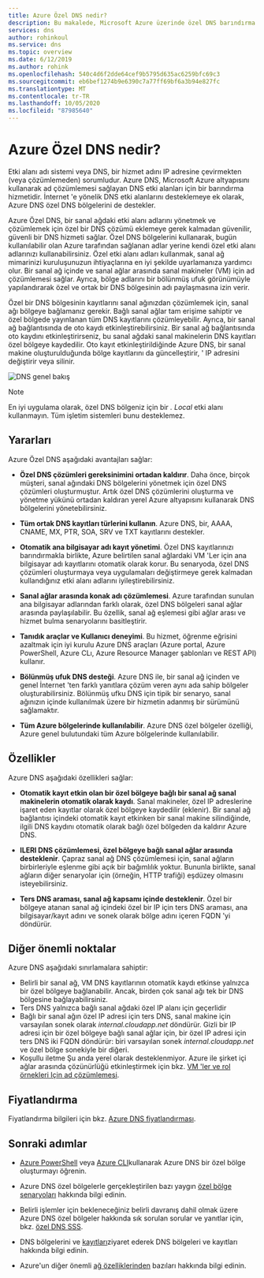 ```yaml
---
title: Azure Özel DNS nedir?
description: Bu makalede, Microsoft Azure üzerinde özel DNS barındırma hizmetine genel bir bakış ile çalışmaya başlayın.
services: dns
author: rohinkoul
ms.service: dns
ms.topic: overview
ms.date: 6/12/2019
ms.author: rohink
ms.openlocfilehash: 540c4d6f2dde64cef9b5795d635ac6259bfc69c3
ms.sourcegitcommit: eb6bef1274b9e6390c7a77ff69bf6a3b94e827fc
ms.translationtype: MT
ms.contentlocale: tr-TR
ms.lasthandoff: 10/05/2020
ms.locfileid: "87985640"
---
```

# <a name="what-is-azure-private-dns"></a>Azure Özel DNS nedir?

Etki alanı adı sistemi veya DNS, bir hizmet adını IP adresine çevirmekten (veya çözümlemeden) sorumludur.  Azure DNS, Microsoft Azure altyapısını kullanarak ad çözümlemesi sağlayan DNS etki alanları için bir barındırma hizmetidir. İnternet 'e yönelik DNS etki alanlarını desteklemeye ek olarak, Azure DNS özel DNS bölgelerini de destekler.

Azure Özel DNS, bir sanal ağdaki etki alanı adlarını yönetmek ve çözümlemek için özel bir DNS çözümü eklemeye gerek kalmadan güvenilir, güvenli bir DNS hizmeti sağlar. Özel DNS bölgelerini kullanarak, bugün kullanılabilir olan Azure tarafından sağlanan adlar yerine kendi özel etki alanı adlarınızı kullanabilirsiniz. Özel etki alanı adları kullanmak, sanal ağ mimarinizi kuruluşunuzun ihtiyaçlarına en iyi şekilde uyarlamanıza yardımcı olur. Bir sanal ağ içinde ve sanal ağlar arasında sanal makineler (VM) için ad çözümlemesi sağlar. Ayrıca, bölge adlarını bir bölünmüş ufuk görünümüyle yapılandırarak özel ve ortak bir DNS bölgesinin adı paylaşmasına izin verir.

Özel bir DNS bölgesinin kayıtlarını sanal ağınızdan çözümlemek için, sanal ağı bölgeye bağlamanız gerekir. Bağlı sanal ağlar tam erişime sahiptir ve özel bölgede yayınlanan tüm DNS kayıtlarını çözümleyebilir. Ayrıca, bir sanal ağ bağlantısında de oto kaydı etkinleştirebilirsiniz. Bir sanal ağ bağlantısında oto kaydını etkinleştirirseniz, bu sanal ağdaki sanal makinelerin DNS kayıtları özel bölgeye kaydedilir. Oto kayıt etkinleştirildiğinde Azure DNS, bir sanal makine oluşturulduğunda bölge kayıtlarını da güncelleştirir, ' IP adresini değiştirir veya silinir.

![DNS genel bakış](./media/private-dns-overview/scenario.png)

> [!NOTE]
> En iyi uygulama olarak, özel DNS bölgeniz için bir *. Local* etki alanı kullanmayın. Tüm işletim sistemleri bunu desteklemez.

## <a name="benefits"></a>Yararları

Azure Özel DNS aşağıdaki avantajları sağlar:

* **Özel DNS çözümleri gereksinimini ortadan kaldırır**. Daha önce, birçok müşteri, sanal ağındaki DNS bölgelerini yönetmek için özel DNS çözümleri oluşturmuştur. Artık özel DNS çözümlerini oluşturma ve yönetme yükünü ortadan kaldıran yerel Azure altyapısını kullanarak DNS bölgelerini yönetebilirsiniz.

* **Tüm ortak DNS kayıtları türlerini kullanın**. Azure DNS, bir, AAAA, CNAME, MX, PTR, SOA, SRV ve TXT kayıtlarını destekler.

* **Otomatik ana bilgisayar adı kayıt yönetimi**. Özel DNS kayıtlarınızı barındırmakla birlikte, Azure belirtilen sanal ağlardaki VM 'Ler için ana bilgisayar adı kayıtlarını otomatik olarak korur. Bu senaryoda, özel DNS çözümleri oluşturmaya veya uygulamaları değiştirmeye gerek kalmadan kullandığınız etki alanı adlarını iyileştirebilirsiniz.

* **Sanal ağlar arasında konak adı çözümlemesi**. Azure tarafından sunulan ana bilgisayar adlarından farklı olarak, özel DNS bölgeleri sanal ağlar arasında paylaşılabilir. Bu özellik, sanal ağ eşlemesi gibi ağlar arası ve hizmet bulma senaryolarını basitleştirir.

* **Tanıdık araçlar ve Kullanıcı deneyimi**. Bu hizmet, öğrenme eğrisini azaltmak için iyi kurulu Azure DNS araçları (Azure portal, Azure PowerShell, Azure CLı, Azure Resource Manager şablonları ve REST API) kullanır.

* **Bölünmüş ufuk DNS desteği**. Azure DNS ile, bir sanal ağ içinden ve genel İnternet 'ten farklı yanıtlara çözüm veren aynı ada sahip bölgeler oluşturabilirsiniz. Bölünmüş ufku DNS için tipik bir senaryo, sanal ağınızın içinde kullanılmak üzere bir hizmetin adanmış bir sürümünü sağlamaktır.

* **Tüm Azure bölgelerinde kullanılabilir**. Azure DNS özel bölgeler özelliği, Azure genel bulutundaki tüm Azure bölgelerinde kullanılabilir.

## <a name="capabilities"></a>Özellikler

Azure DNS aşağıdaki özellikleri sağlar:

* **Otomatik kayıt etkin olan bir özel bölgeye bağlı bir sanal ağ sanal makinelerin otomatik olarak kaydı**. Sanal makineler, özel IP adreslerine işaret eden kayıtlar olarak özel bölgeye kaydedilir (eklenir). Bir sanal ağ bağlantısı içindeki otomatik kayıt etkinken bir sanal makine silindiğinde, ilgili DNS kaydını otomatik olarak bağlı özel bölgeden da kaldırır Azure DNS.

* **ILERI DNS çözümlemesi, özel bölgeye bağlı sanal ağlar arasında desteklenir**. Çapraz sanal ağ DNS çözümlemesi için, sanal ağların birbirleriyle eşlenme gibi açık bir bağımlılık yoktur. Bununla birlikte, sanal ağların diğer senaryolar için (örneğin, HTTP trafiği) eşdüzey olmasını isteyebilirsiniz.

* **Ters DNS araması, sanal ağ kapsamı içinde desteklenir**. Özel bir bölgeye atanan sanal ağ içindeki özel bir IP için ters DNS araması, ana bilgisayar/kayıt adını ve sonek olarak bölge adını içeren FQDN 'yi döndürür.

## <a name="other-considerations"></a>Diğer önemli noktalar

Azure DNS aşağıdaki sınırlamalara sahiptir:

* Belirli bir sanal ağ, VM DNS kayıtlarının otomatik kaydı etkinse yalnızca bir özel bölgeye bağlanabilir. Ancak, birden çok sanal ağı tek bir DNS bölgesine bağlayabilirsiniz.
* Ters DNS yalnızca bağlı sanal ağdaki özel IP alanı için geçerlidir
* Bağlı bir sanal ağın özel IP adresi için ters DNS, sanal makine için varsayılan sonek olarak *internal.cloudapp.net* döndürür. Gizli bir IP adresi için bir özel bölgeye bağlı sanal ağlar için, bir özel IP adresi için ters DNS iki FQDN döndürür: biri varsayılan sonek *internal.cloudapp.net* ve özel bölge sonekiyle bir diğeri.
* Koşullu iletme Şu anda yerel olarak desteklenmiyor. Azure ile şirket içi ağlar arasında çözünürlüğü etkinleştirmek için bkz. [VM 'ler ve rol örnekleri Için ad çözümlemesi](../virtual-network/virtual-networks-name-resolution-for-vms-and-role-instances.md).
 
## <a name="pricing"></a>Fiyatlandırma

Fiyatlandırma bilgileri için bkz. [Azure DNS fiyatlandırması](https://azure.microsoft.com/pricing/details/dns/).

## <a name="next-steps"></a>Sonraki adımlar

* [Azure PowerShell](./private-dns-getstarted-powershell.md) veya [Azure CLI](./private-dns-getstarted-cli.md)kullanarak Azure DNS bir özel bölge oluşturmayı öğrenin.

* Azure DNS özel bölgelerle gerçekleştirilen bazı yaygın [özel bölge senaryoları](./private-dns-scenarios.md) hakkında bilgi edinin.

* Belirli işlemler için bekleneceğiniz belirli davranış dahil olmak üzere Azure DNS özel bölgeler hakkında sık sorulan sorular ve yanıtlar için, bkz. [özel DNS SSS](./dns-faq-private.md).

* DNS bölgelerini ve [kayıtları](dns-zones-records.md)ziyaret ederek DNS bölgeleri ve kayıtları hakkında bilgi edinin.

* Azure'un diğer önemli [ağ özelliklerinden](../networking/networking-overview.md) bazıları hakkında bilgi edinin.
